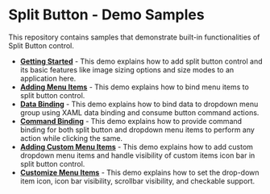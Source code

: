 
# Split Button - Demo Samples

This repository contains samples that demonstrate built-in functionalities of Split Button control.

* **<a href="Samples/Getting-Started">Getting Started</a>** - This demo explains how to add split button control and its basic features like image sizing options and size modes to an application here.
* **<a href="Samples/Add-Menu-Items">Adding Menu Items</a>** - This demo explains how to bind menu items to split button control.
* **<a href="Samples/Data-Binding">Data Binding</a>** - This demo explains how to bind data to dropdown menu group using XAML data binding and consume button command actions.
* **<a href="Samples/Command-Binding">Command Binding</a>** - This demo explains how to provide command binding for both split button and dropdown menu items to perform any action while clicking the same.
* **<a href="Samples/Add-Custom-Items">Adding Custom Menu Items</a>** - This demo explains how to add custom dropdown menu items and handle visibility of custom items icon bar in split button control.
* **<a href="Samples/Customize-Menu-Items">Customize Menu Items</a>** - This demo explains how to set the drop-down item icon, icon bar visibility, scrollbar visibility, and checkable support.
